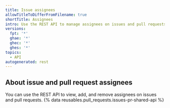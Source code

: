```yaml
---
title: Issue assignees
allowTitleToDifferFromFilename: true
shortTitle: Assignees
intro: Use the REST API to manage assignees on issues and pull requests.
versions:
  fpt: '*'
  ghae: '*'
  ghec: '*'
  ghes: '*'
topics:
  - API
autogenerated: rest
---
```


## About issue and pull request assignees

You can use the REST API to view, add, and remove assignees on issues and pull requests. {% data reusables.pull_requests.issues-pr-shared-api %}

<!-- Content after this section is automatically generated -->
